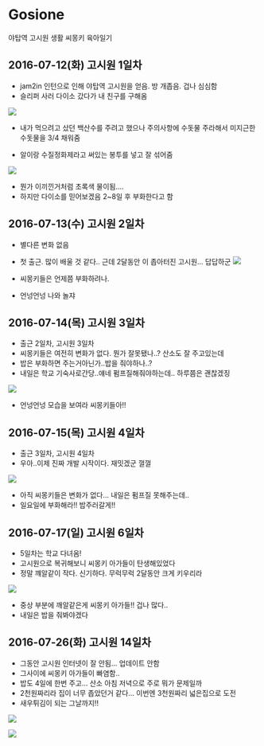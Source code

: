 # Gosione
야탑역 고시원 생활 씨몽키 육아일기


## 2016-07-12(화) 고시원 1일차
- jam2in 인턴으로 인해 야탑역 고시원을 얻음. 방 개좁음. 겁나 심심함
- 슬리퍼 사러 다이소 갔다가 내 친구를 구해옴

![](./img/1_1.jpeg)

- 내가 먹으려고 샀던 백산수를 주려고 했으나 주의사항에 수돗물 주라해서 미지근한 수돗물을 3/4 채워줌

- 알이랑 수질정화제라고 써있는 봉투를 넣고 잘 섞어줌

![](./img/1_2.jpeg)

- 뭔가 이끼낀거처럼 초록색 물이됨....
- 하지만 다이소를 믿어보겠음 2~8일 후 부화한다고 함



## 2016-07-13(수) 고시원 2일차

- 별다른 변화 없음
- 첫 출근. 많이 배울 것 같다.. 근데 2달동안 이 좁아터진 고시원... 답답하군
![](./img/2_1.jpeg)

- 씨몽키들은 언제쯤 부화하려나.
- 언넝언넝 나와 놀쟈


## 2016-07-14(목) 고시원 3일차

- 출근 2일차, 고시원 3일차
- 씨몽키들은 여전히 변화가 없다. 뭔가 잘못됐나..? 산소도 잘 주고있는데
- 밥은 부화하면 주는거아닌가..밥을 줘야하나..?
- 내일은 학교 기숙사로간당..얘네 펌프질해줘야하는데.. 하루쯤은 괜찮겠징

![](./img/3_1.jpeg)

- 언넝언넝 모습을 보여라 씨몽키들아!!

## 2016-07-15(목) 고시원 4일차

- 출근 3일차, 고시원 4일차
- 우아..이제 진짜 개발 시작이다. 재밋겠군 껄껄

![](./img/4_1.jpeg)

- 아직 씨몽키들은 변화가 없다... 내일은 펌프질 못해주는데..
- 일요일에 부화해라!! 밥주러갈게!!

##  2016-07-17(일) 고시원 6일차
- 5일차는 학교 다녀옴!
- 고시원으로 복귀해보니 씨몽키 아가들이 탄생해있었다
- 정말 꺠알같이 작다. 신기하다. 무럭무럭 2달동안 크게 키우리라

![](./img/6-1.jpeg)
- 중상 부분에 깨알같은게 씨몽키 아가들!! 겁나 많다..
- 내일은 밥을 줘봐야겠다



##  2016-07-26(화) 고시원 14일차
- 그동안 고시원 인터넷이 잘 안됨... 업데이트 안함
- 그사이에 씨몽키 아가들이 빠염함..
- 밥도 4일에 한번 주고... 산소 아침 저녁으로 주로 뭐가 문제일까
- 2천원짜리라 집이 너무 좁았던거 같다... 이번엔 3천원짜리 넓은집으로 도전
- 새우튀김이 되는 그날까지!!

![](./img/14_1.jpeg)

![](./img/14_2.jpeg)
